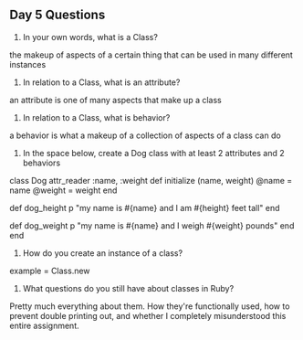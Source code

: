 ## Day 5 Questions

1. In your own words, what is a Class?

the makeup of aspects of a certain thing that can be used in many different instances

1. In relation to a Class, what is an attribute?

an attribute is one of many aspects that make up a class

1. In relation to a Class, what is behavior?

a behavior is what a makeup of a collection of aspects of a class can do

1. In the space below, create a Dog class with at least 2 attributes and 2 behaviors

class Dog
  attr_reader :name, :weight
  def initialize (name, weight)
    @name = name
    @weight = weight
  end

  def dog_height
    p "my name is #{name} and I am #{height} feet tall"
  end

  def dog_weight
    p "my name is #{name} and I weigh #{weight} pounds"
  end
end

1. How do you create an instance of a class?

example = Class.new

1. What questions do you still have about classes in Ruby?

Pretty much everything about them. How they're functionally used, how to prevent
double printing out, and whether I completely misunderstood this entire assignment.
